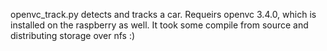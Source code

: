 openvc_track.py detects and tracks a car.
Requeirs openvc 3.4.0, which is installed on the raspberry as well.
It took some compile from source and distributing storage over nfs :)

